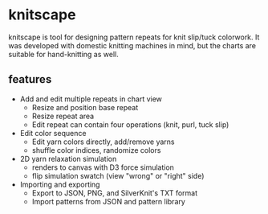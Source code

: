 # knitscape

knitscape is tool for designing pattern repeats for knit slip/tuck colorwork. It
was developed with domestic knitting machines in mind, but the charts are
suitable for hand-knitting as well.

## features

- Add and edit multiple repeats in chart view
  - Resize and position base repeat
  - Resize repeat area
  - Edit repeat can contain four operations (knit, purl, tuck slip)
- Edit color sequence
  - Edit yarn colors directly, add/remove yarns
  - shuffle color indices, randomize colors
- 2D yarn relaxation simulation
  - renders to canvas with D3 force simulation
  - flip simulation swatch (view "wrong" or "right" side)
- Importing and exporting
  - Export to JSON, PNG, and SilverKnit's TXT format
  - Import patterns from JSON and pattern library

<!-- ## todo

- sim update optimizations
- settings
  - yarn width
  - yarn spread
  - default stitch sizes
  - end-needle selection

ideas/icebox

- knitting
  - lace symbols
  - increases/decreases
  - auto-mosaic mode: draw desired mosaic result, infer stitch pattern
  - fair isle mode: specify two colors in a row, chart design switches between
    them
- save to local storage
- some sort of tuck/slip verification - tuck always must have knit on either
  side, slip can't be more than 4/6 rows
- overlay operation chart on knit sim/make it editable
- different repeat operations: mirror, offset per repeat -->
